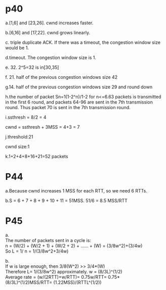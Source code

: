 # p40
a.[1,6] and [23,26]. cwnd increases faster.  

b.[6,16] and [17,22]. cwnd grows linearly.  

c. triple duplicate ACK.  If there was a timeout, the congestion window size would be 1.   

d.timeout. The congestion window size is 1.  

e. 32. 2^5=32 is in[30,35]  

f. 21. half of the previous congestion windows size 42  

g.14. half of the previous congestion windows size 29 and round down  

h.the number of packet Sn=1(1-2^n)/1-2 for n<=6.63 packets is transmitted in the first 6 round, and packets 64-96 are sent in the 7th transmission round. Thus packet 70 is sent in the 7th transmission round.  

i.ssthresh = 8/2 = 4  

cwnd = ssthresh + 3MSS = 4+3 = 7  

j.threshold:21  

cwnd size:1  

k.1+2+4+8+16+21=52 packets

# P44

a.Because cwnd increases 1 MSS for each RTT, so we need 6 RTTs.

b.S = 6 + 7 + 8 + 9 + 10 + 11 = 51MSS. 51/6 = 8.5 MSS/RTT

# P45
a.   
The number of packets sent in a cycle is:  
n = (W/2) + (W/2 + 1) + (W/2 + 2) + ...... + (W) = (3/8w^2)+(3/4w)   
So L = 1/ n = 1/(3/8w^2+3/4w)   

b.   
If w is large enough, then 3/8(W^2) >> 3/4*(W)   
Therefore  L= 1/(3/8w^2) approximately. w = (8/3L)^(1/2)   
Average rate = (w/(2RTT)+w/RTT)= 0.75w/RTT= 0.75*(8/3L)^(1/2)MSS/RTT= (1.22MSS)/(RTTL^(1/2))   
